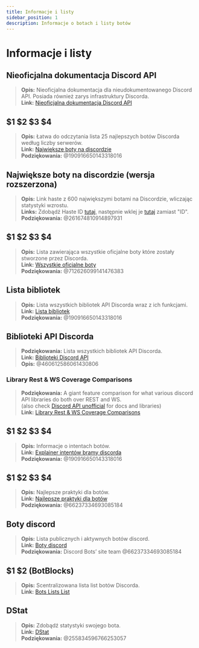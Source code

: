 ```yaml
---
title: Informacje i listy
sidebar_position: 1
description: Informacje o botach i listy botów
---
```


# Informacje i listy

## Nieoficjalna dokumentacja Discord API
> __Opis:__ Nieoficjalna dokumentacja dla nieudokumentowanego Discord API. Posiada również zarys infrastruktury Discorda. <br/>
__Link:__ [Nieoficjalna dokumentacja Discord API](https://luna.gitlab.io/discord-unofficial-docs/)

## $1 $2 $3 $4
> __Opis:__ Łatwa do odczytania lista 25 najlepszych botów Discorda według liczby serwerów.    <br/>
__Link:__ [Największe boty na discordzie](https://gist.github.com/advaith1/451dcbca2d7c3503d4f48d63eb918cb0)   <br/>
__Podziękowania:__ @190916650143318016

## Największe boty na discordzie (wersja rozszerzona)
> __Opis:__ Link haste z 600 największymi botami na Discordzie, wliczając statystyki wzrostu.  <br/>
__Links:__ Zdobądź Haste ID [tutaj](https://unbelievaboat.com/api/botlist), następnie wklej je [tutaj](https://haste.unbelievaboat.com/ID) zamiast "ID".  <br/>
__Podziękowania:__ @261674810914897931

## $1 $2 $3 $4
> __Opis:__ Lista zawierająca wszystkie oficjalne boty które zostały stworzone przez Discorda.   <br/>
__Link:__ [Wszystkie oficjalne boty](https://gist.github.com/GeneralSadaf/e58edfb8158df2680aa90ae897c2e327)   <br/>
__Podziękowania:__ @712626099141476383

## Lista bibliotek
> __Opis:__ Lista wszystkich bibliotek API Discorda wraz z ich funkcjami.   <br/>
__Link:__ [Lista bibliotek](https://libs.advaith.io/)   <br/>
__Podziękowania:__ @190916650143318016

## Biblioteki API Discorda
> __Podziękowania:__ Lista wszystkich bibliotek API Discorda.  <br/>
__Link:__ [Biblioteki Discord API](https://github.com/apacheli/discord-api-libs)  <br/>
__Opis:__ @460612586061430806

### Library Rest & WS Coverage Comparisons
> __Podziękowania:__ A giant feature comparison for what various discord API libraries do both over REST and WS.   <br/>
(also check [Discord API unofficial](https://discordapi.com/unofficial/) for docs and libraries)   <br/>
__Link:__ [Library Rest & WS Coverage Comparisons](https://discordapi.com/unofficial/comparison.html) 

## $1 $2 $3 $4
> __Opis:__ Informacje o intentach botów.  <br/>
__Link:__ [Explainer intentów bramy discorda](https://gist.github.com/advaith1/e69bcc1cdd6d0087322734451f15aa2f)  <br/>
__Podziękowania:__ @190916650143318016

## $1 $2 $3 $4
> __Opis:__ Najlepsze praktyki dla botów.   <br/>
__Link:__ [Najlepsze praktyki dla botów](https://github.com/meew0/discord-bot-best-practices)   <br/>
__Podziękowania:__ @66237334693085184

## Boty discord
> __Opis:__ Lista publicznych i aktywnych botów discord.   <br/>
__Link:__ [Boty discord](https://discord.bots.gg/)   <br/>
__Podziękowania:__ Discord Bots’ site team @66237334693085184

## $1 $2 (BotBlocks)
> __Opis:__ Scentralizowana lista list botów Discorda.   <br/>
__Link:__ [Bots Lists List](https://botblock.org/lists) 

## DStat
> __Opis:__ Zdobądź statystyki swojego bota.   <br/>
__Link:__ [DStat](https://github.com/benricheson101/dstat) <br/>
__Podziękowania:__ @255834596766253057
